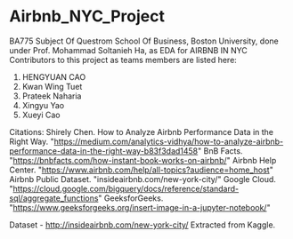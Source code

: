 # Airbnb_NYC_Project
BA775 Subject Of Questrom School Of Business, Boston University, done under Prof. Mohammad Soltanieh Ha, as EDA for AIRBNB IN NYC
Contributors to this project as teams members are listed here:

1. HENGYUAN CAO
2. Kwan Wing Tuet
3. Prateek Naharia
4. Xingyu Yao
5. Xueyi Cao

Citations: Shirely Chen. How to Analyze Airbnb Performance Data in the Right Way. "https://medium.com/analytics-vidhya/how-to-analyze-airbnb-performance-data-in-the-right-way-b83f3dad1458" BnB Facts. "https://bnbfacts.com/how-instant-book-works-on-airbnb/" Airbnb Help Center. "https://www.airbnb.com/help/all-topics?audience=home_host" Airbnb Public Dataset. "insideairbnb.com/new-york-city/" Google Cloud. "https://cloud.google.com/bigquery/docs/reference/standard-sql/aggregate_functions" GeeksforGeeks. "https://www.geeksforgeeks.org/insert-image-in-a-jupyter-notebook/"

Dataset - http://insideairbnb.com/new-york-city/ Extracted from Kaggle.

